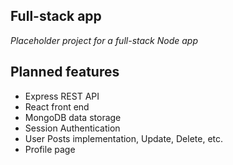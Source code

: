 ## Full-stack app
_Placeholder project for a full-stack Node app_

## Planned features
- Express REST API
- React front end
- MongoDB data storage
- Session Authentication
- User Posts implementation, Update, Delete, etc.
- Profile page

